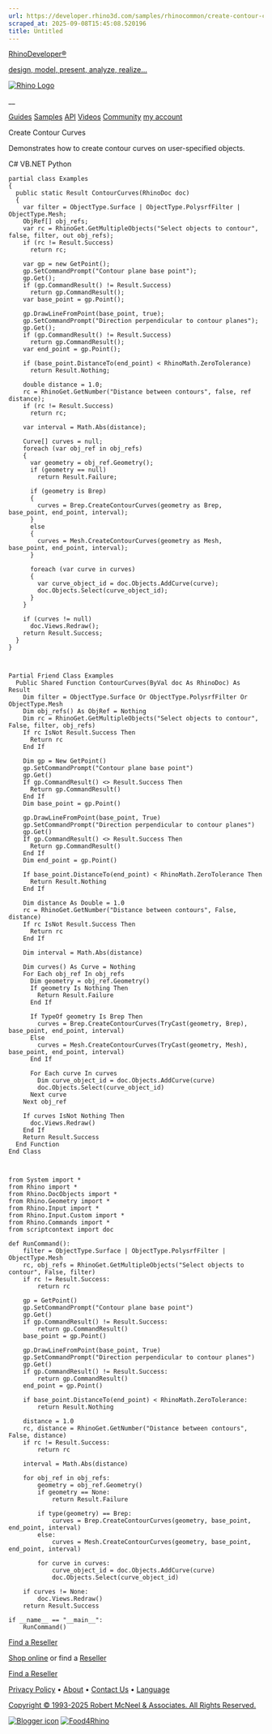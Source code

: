 ```yaml
---
url: https://developer.rhino3d.com/samples/rhinocommon/create-contour-curves/
scraped_at: 2025-09-08T15:45:08.520196
title: Untitled
---
```


[RhinoDeveloper®](/)

[design, model, present, analyze, realize...](/)

[![Rhino Logo](https://developer.rhino3d.com/images/rhinodevlogo.png)](/)

__

[Guides](https://developer.rhino3d.com/guides)
[Samples](https://developer.rhino3d.com/samples)
[API](https://developer.rhino3d.com/api)
[Videos](https://developer.rhino3d.com/videos)
[Community](https://discourse.mcneel.com/c/rhino-developer) [my account
](https://www.rhino3d.com/my-account/ "Manage your account, licenses, and
teams")

Create Contour Curves

Demonstrates how to create contour curves on user-specified objects.

C# VB.NET Python

    
    
    partial class Examples
    {
      public static Result ContourCurves(RhinoDoc doc)
      {
        var filter = ObjectType.Surface | ObjectType.PolysrfFilter | ObjectType.Mesh;
        ObjRef[] obj_refs;
        var rc = RhinoGet.GetMultipleObjects("Select objects to contour", false, filter, out obj_refs);
        if (rc != Result.Success)
          return rc;
    
        var gp = new GetPoint();
        gp.SetCommandPrompt("Contour plane base point");
        gp.Get();
        if (gp.CommandResult() != Result.Success)
          return gp.CommandResult();
        var base_point = gp.Point();
    
        gp.DrawLineFromPoint(base_point, true);
        gp.SetCommandPrompt("Direction perpendicular to contour planes");
        gp.Get();
        if (gp.CommandResult() != Result.Success)
          return gp.CommandResult();
        var end_point = gp.Point();
    
        if (base_point.DistanceTo(end_point) < RhinoMath.ZeroTolerance)
          return Result.Nothing;
    
        double distance = 1.0;
        rc = RhinoGet.GetNumber("Distance between contours", false, ref distance);
        if (rc != Result.Success)
          return rc;
    
        var interval = Math.Abs(distance);
    
        Curve[] curves = null;
        foreach (var obj_ref in obj_refs)
        {
          var geometry = obj_ref.Geometry();
          if (geometry == null)
            return Result.Failure;
    
          if (geometry is Brep)
          {
            curves = Brep.CreateContourCurves(geometry as Brep, base_point, end_point, interval);
          }
          else
          {
            curves = Mesh.CreateContourCurves(geometry as Mesh, base_point, end_point, interval);
          }
    
          foreach (var curve in curves)
          {
            var curve_object_id = doc.Objects.AddCurve(curve);
            doc.Objects.Select(curve_object_id);
          }
        }
    
        if (curves != null)
          doc.Views.Redraw();
        return Result.Success;
      }
    }
    
    
    
    Partial Friend Class Examples
      Public Shared Function ContourCurves(ByVal doc As RhinoDoc) As Result
    	Dim filter = ObjectType.Surface Or ObjectType.PolysrfFilter Or ObjectType.Mesh
    	Dim obj_refs() As ObjRef = Nothing
    	Dim rc = RhinoGet.GetMultipleObjects("Select objects to contour", False, filter, obj_refs)
    	If rc IsNot Result.Success Then
    	  Return rc
    	End If
    
    	Dim gp = New GetPoint()
    	gp.SetCommandPrompt("Contour plane base point")
    	gp.Get()
    	If gp.CommandResult() <> Result.Success Then
    	  Return gp.CommandResult()
    	End If
    	Dim base_point = gp.Point()
    
    	gp.DrawLineFromPoint(base_point, True)
    	gp.SetCommandPrompt("Direction perpendicular to contour planes")
    	gp.Get()
    	If gp.CommandResult() <> Result.Success Then
    	  Return gp.CommandResult()
    	End If
    	Dim end_point = gp.Point()
    
    	If base_point.DistanceTo(end_point) < RhinoMath.ZeroTolerance Then
    	  Return Result.Nothing
    	End If
    
    	Dim distance As Double = 1.0
    	rc = RhinoGet.GetNumber("Distance between contours", False, distance)
    	If rc IsNot Result.Success Then
    	  Return rc
    	End If
    
    	Dim interval = Math.Abs(distance)
    
    	Dim curves() As Curve = Nothing
    	For Each obj_ref In obj_refs
    	  Dim geometry = obj_ref.Geometry()
    	  If geometry Is Nothing Then
    		Return Result.Failure
    	  End If
    
    	  If TypeOf geometry Is Brep Then
    		curves = Brep.CreateContourCurves(TryCast(geometry, Brep), base_point, end_point, interval)
    	  Else
    		curves = Mesh.CreateContourCurves(TryCast(geometry, Mesh), base_point, end_point, interval)
    	  End If
    
    	  For Each curve In curves
    		Dim curve_object_id = doc.Objects.AddCurve(curve)
    		doc.Objects.Select(curve_object_id)
    	  Next curve
    	Next obj_ref
    
    	If curves IsNot Nothing Then
    	  doc.Views.Redraw()
    	End If
    	Return Result.Success
      End Function
    End Class
    
    
    
    from System import *
    from Rhino import *
    from Rhino.DocObjects import *
    from Rhino.Geometry import *
    from Rhino.Input import *
    from Rhino.Input.Custom import *
    from Rhino.Commands import *
    from scriptcontext import doc
    
    def RunCommand():
        filter = ObjectType.Surface | ObjectType.PolysrfFilter | ObjectType.Mesh
        rc, obj_refs = RhinoGet.GetMultipleObjects("Select objects to contour", False, filter)
        if rc != Result.Success:
            return rc
    
        gp = GetPoint()
        gp.SetCommandPrompt("Contour plane base point")
        gp.Get()
        if gp.CommandResult() != Result.Success:
            return gp.CommandResult()
        base_point = gp.Point()
    
        gp.DrawLineFromPoint(base_point, True)
        gp.SetCommandPrompt("Direction perpendicular to contour planes")
        gp.Get()
        if gp.CommandResult() != Result.Success:
            return gp.CommandResult()
        end_point = gp.Point()
    
        if base_point.DistanceTo(end_point) < RhinoMath.ZeroTolerance:
            return Result.Nothing
    
        distance = 1.0
        rc, distance = RhinoGet.GetNumber("Distance between contours", False, distance)
        if rc != Result.Success:
            return rc
    
        interval = Math.Abs(distance)
    
        for obj_ref in obj_refs:
            geometry = obj_ref.Geometry()
            if geometry == None:
                return Result.Failure
    
            if type(geometry) == Brep:
                curves = Brep.CreateContourCurves(geometry, base_point, end_point, interval)
            else:
                curves = Mesh.CreateContourCurves(geometry, base_point, end_point, interval)
    
            for curve in curves:
                curve_object_id = doc.Objects.AddCurve(curve)
                doc.Objects.Select(curve_object_id)
    
        if curves != None:
            doc.Views.Redraw()
        return Result.Success
    
    if __name__ == "__main__":
        RunCommand()
    

  

[Find a Reseller](https://www.rhino3d.com/sales)

[Shop online](https://www.rhino3d.com/store) or find a
[Reseller](https://www.rhino3d.com/sales)

[Find a Reseller](https://www.rhino3d.com/sales)

[Privacy Policy](https://www.rhino3d.com/privacy) •
[About](https://www.rhino3d.com/mcneel/about) • [Contact
Us](https://www.rhino3d.com/mcneel/contact) • [
Language](https://www.rhino3d.com/language "Change to a different region or
language")

[Copyright © 1993-2025 Robert McNeel & Associates. All Rights
Reserved.](https://www.rhino3d.com/mcneel/about)

[](https://www.facebook.com/McNeelRhinoceros/)
[](https://twitter.com/bobmcneel) [](https://www.linkedin.com/groups/75313/)
[](https://www.youtube.com/user/RhinoGuide/videos) [](https://vimeo.com/rhino)
[![Blogger
icon](https://developer.rhino3d.com/images/blogger.svg)](http://blog.rhino3d.com/)
[![Food4Rhino](https://developer.rhino3d.com/images/f4r_icon_01.svg)](https://www.food4rhino.com)

